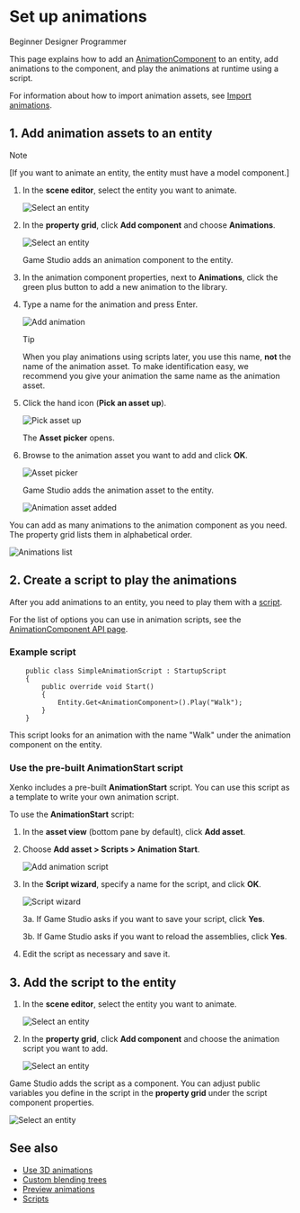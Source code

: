 # Set up animations

<span class="label label-doc-level">Beginner</span>
<span class="label label-doc-audience">Designer</span>
<span class="label label-doc-audience">Programmer</span>

This page explains how to add an [AnimationComponent](xref:SiliconStudio.Xenko.Animations.AnimationComponent) to an entity, add animations to the component, and play the animations at runtime using a script.

For information about how to import animation assets, see [Import animations](import-animations.md).

## 1. Add animation assets to an entity

>[!Note]
>[If you want to animate an entity, the entity must have a model component.]

1. In the **scene editor**, select the entity you want to animate.

    ![Select an entity](media/select-entity.png)

2. In the **property grid**, click **Add component** and choose **Animations**.

    ![Select an entity](media/select-animation-component.png)

    Game Studio adds an animation component to the entity.

3. In the animation component properties, next to **Animations**, click the green plus button to add a new animation to the library.

4. Type a name for the animation and press Enter.

    ![Add animation](media/add-animation.png)

    >[!Tip]
    >When you play animations using scripts later, you use this name, **not** the name of the animation asset. To make identification easy, we recommend you give your animation the same name as the animation asset.
    
5. Click the hand icon (**Pick an asset up**).

    ![Pick asset up](media/pick-asset-up.png)

    The **Asset picker** opens.

6. Browse to the animation asset you want to add and click **OK**.

    ![Asset picker](media/asset-picker.png)

    Game Studio adds the animation asset to the entity.

    ![Animation asset added](media/animation-asset-added.png)

You can add as many animations to the animation component as you need. The property grid lists them in alphabetical order.

![Animations list](media/animations-list.png)

## 2. Create a script to play the animations

After you add animations to an entity, you need to play them with a [script](../scripts/index.md).

For the list of options you can use in animation scripts, see the [AnimationComponent API page](xref:SiliconStudio.Xenko.Animations.AnimationComponent).

### Example script

```
    public class SimpleAnimationScript : StartupScript
    {
        public override void Start()
        {
            Entity.Get<AnimationComponent>().Play("Walk");
        }
    }
```

This script looks for an animation with the name "Walk" under the animation component on the entity.

### Use the pre-built **AnimationStart** script

Xenko includes a pre-built **AnimationStart** script. You can use this script as a template to write your own animation script.

To use the **AnimationStart** script:

1. In the **asset view** (bottom pane by default), click **Add asset**. 

2. Choose **Add asset > Scripts > Animation Start**.

    ![Add animation script](media/add-animation-script.png)

3. In the **Script wizard**, specify a name for the script, and click **OK**.

    ![Script wizard](media/name-animation-script.png)

    3a. If Game Studio asks if you want to save your script, click **Yes**.
    
    3b. If Game Studio asks if you want to reload the assemblies, click **Yes**.

4. Edit the script as necessary and save it. 

## 3. Add the script to the entity

1. In the **scene editor**, select the entity you want to animate.

    ![Select an entity](media/select-entity.png)

2. In the **property grid**, click **Add component** and choose the animation script you want to add.

    ![Select an entity](media/add-animation-script-component.png)

Game Studio adds the script as a component. You can adjust public variables you define in the script in the **property grid** under the script component properties.

![Select an entity](media/animations-setup3.png)

## See also

* [Use 3D animations](use-animations.md)
* [Custom blending trees](custom-blending-trees.md)
* [Preview animations](preview-animations.md)
* [Scripts](../scripts/index.md)